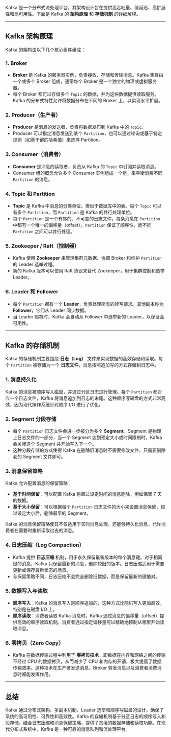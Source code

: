 Kafka 是一个分布式流处理平台，其架构设计旨在提供高吞吐量、低延迟、高扩展性和高可用性。下面是 Kafka 的 **架构原理** 和 **存储机制** 的详细解释。

---

## Kafka 架构原理

Kafka 的架构由以下几个核心组件组成：

### 1. **Broker**
- **Broker** 是 Kafka 的服务器实例，负责接收、存储和传输消息。Kafka 集群由一个或多个 Broker 组成，通常每个 Broker 是一个独立的物理或虚拟服务器。
- 每个 Broker 都可以存储多个 `Topic` 的数据，并为这些数据提供读取服务。Kafka 的分布式特性允许将数据分布在不同的 Broker 上，以实现水平扩展。

### 2. **Producer（生产者）**
- **Producer** 是消息的发送者，负责将数据发布到 Kafka 中的 `Topic`。
- Producer 可以指定消息发送到某个 `Partition`，也可以通过轮询或基于特定规则（如基于键的哈希值）来选择 Partition。

### 3. **Consumer（消费者）**
- **Consumer** 是消息的读取者，负责从 Kafka 的 `Topic` 中订阅并读取消息。
- Consumer 组的概念允许多个 Consumer 实例组成一个组，来平衡消费不同 `Partition` 的消息。

### 4. **Topic 和 Partition**
- **Topic** 是 Kafka 中消息的分类单位，类似于数据库中的表。每个 `Topic` 可以有多个 `Partition`，而 `Partition` 是 Kafka 的并行处理单位。
- 每个 `Partition` 是一个有序的、不可变的日志文件，每条消息在 `Partition` 中都有一个唯一的偏移量（offset）。`Partition` 保证了顺序性，而不同 `Partition` 之间可以并行处理。

### 5. **Zookeeper / Raft（控制器）**
- Kafka 使用 **Zookeeper** 来管理集群元数据、协调 Broker 和维护 `Partition` 的 Leader 选举过程。
- 新的 Kafka 版本可以使用 Raft 协议来替代 Zookeeper，用于集群控制和选举 Leader。

### 6. **Leader 和 Follower**
- 每个 `Partition` 都有一个 **Leader**，负责处理所有的读写请求。其他副本称为 **Follower**，它们从 Leader 同步数据。
- 当 Leader 宕机时，Kafka 会自动从 Follower 中选举新的 Leader，以保证高可用性。

---

## Kafka 的存储机制

Kafka 的存储机制主要围绕 **日志（Log）** 文件来实现数据的高效存储和读取。每个 `Partition` 被存储为一个 **日志文件**，消息按照追加写的方式存储到日志中。

### 1. **消息持久化**
Kafka 的消息被顺序写入磁盘，并通过分区日志进行管理。每个 `Partition` 都对应一个日志文件，Kafka 将消息追加到日志的末尾。这种顺序写磁盘的方式非常高效，因为现代操作系统针对顺序 I/O 进行了优化。

### 2. **Segment 分段存储**
- 每个 `Partition` 日志文件会进一步被分为多个 **Segment**。Segment 是物理上日志文件的一部分，当一个 Segment 达到预定大小或时间限制时，Kafka 会关闭这个 Segment 并开始写入下一个。
- 这种分段存储的方式使得 Kafka 在删除旧消息时不需要修改文件，只需要删除老的 Segment 文件即可。

### 3. **消息保留策略**
Kafka 允许配置消息的保留策略：
- **基于时间保留**：可以配置 Kafka 将超过设定时间的消息删除，例如保留 7 天的数据。
- **基于大小保留**：可以根据每个 `Partition` 日志文件的大小来设置消息保留，超过设定大小后，删除最早的 Segment。

Kafka 的消息保留策略使其不仅适用于实时消息处理，还能够持久化消息，允许消费者在需要时重新读取过去的消息。

### 4. **日志压缩（Log Compaction）**
- Kafka 提供 **日志压缩** 机制，用于永久保留最新版本的每个消息键。对于相同键的消息，Kafka 只保留最新的消息，删除较旧的版本。日志压缩适用于需要更新或保存最新状态的场景。
- 与保留策略不同，日志压缩不会完全删除旧数据，而是保留最新的键值对。

### 5. **数据写入与读取**
- **顺序写入**：Kafka 的消息写入是顺序追加的，这种方式比随机写入更加高效，特别是在磁盘 I/O 上。
- **顺序读取**：消费者读取 Kafka 消息时，Kafka 通过消息的偏移量（offset）提供高效的顺序读取机制。消费者通过指定偏移量可以精确地控制从哪里开始读取消息。

### 6. **零拷贝（Zero Copy）**
- Kafka 在数据传输过程中利用了 **零拷贝技术**，即数据在内存和网络之间的传输不经过 CPU 的数据拷贝，从而减少了 CPU 和内存的开销，极大提高了数据传输效率。这种技术在生产者发送消息、Broker 转发消息以及消费者消费消息时都能发挥作用。

---

## 总结

Kafka 通过分布式架构、多副本机制、Leader 选举和顺序写磁盘的设计，确保了系统的高可用性、可靠性和高效性。Kafka 的存储机制基于分区日志的顺序写入和段存储，结合日志压缩和消息保留策略，提供了灵活的数据存储和读取功能。在现代分布式系统中，Kafka 是一种可靠的消息队列和流处理平台。